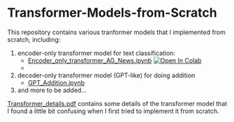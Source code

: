 # Transformer-Models-from-Scratch
This repository contains various tranformer models that I implemented from scratch, including:
1. encoder-only transformer model for text classification:
    - [Encoder_only_transformer_AG_News.ipynb](https://github.com/hbchen2021/Transformer-Models-from-Scratch/blob/main/Encoder_only_transformer_AG_News.ipynb) [![Open In Colab](https://colab.research.google.com/assets/colab-badge.svg)](https://github.com/hbchen2021/Transformer-Models-from-Scratch/blob/main/Encoder_only_transformer_AG_News.ipynb)
    - 
2. decoder-only transformer model (GPT-like) for doing addition 
    - [GPT_Addition.ipynb](https://github.com/hbchen2021/Transformer-Models-from-Scratch/blob/main/GPT_Addition.ipynb)  
5. and more to be added...

[Transformer_details.pdf](https://github.com/hbchen2021/Transformer-Models-from-Scratch/blob/main/Transformer_details.pdf) contains some details of the transformer model that I
found a little bit confusing when I first tried to implement it from
scratch.

